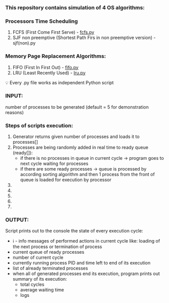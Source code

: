 ### This repository contains simulation of 4 OS algorithms:

### Processors Time Scheduling

1. FCFS (First Come First Serve) - [fcfs.py](http://fcfs.py/)
2. SJF non preemptive (Shortest Path Firs in non preemptive version) - sjf(non).py

### Memory Page Replacement Algorithms:

1. FIFO (First In First Out) - [fifo.py](http://fifo.py/)
2. LRU (Least Recently Used) - [lru.py](http://lru.py/)

<aside>
💡 Every .py file works as independent Python script

</aside>

### **INPUT:**

number of processes to be generated (default = 5 for demonstration reasons)

### Steps of scripts execution:

1. Generator returns given number of processes and loads it to processes[]
2. Processes are being randomly added in real time to ready queue (ready[]):
    - if there is no processes in queue in current cycle → program goes to next cycle waiting for processes
    - if there are some ready processes → queue is processed by according sorting algorithm and then 1 process from the front of queue is loaded for execution by processor
3. 
4. 
5. 
6. 
7. 

### OUTPUT:

Script prints out to the console the state of every execution cycle:

- ℹ️ - info messages of performed actions in current cycle like: loading of the next process or termination of process
- current queue of ready processes
- number of current cycle
- currently running process PID and time left to end of its execution
- list of already terminated processes
- when all of generated processes end its execution, program prints out summary of its execution:
    - total cycles
    - average waiting time
    - logs
